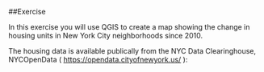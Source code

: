 ##Exercise

In this exercise you will use QGIS to create a map showing the change in housing units in New 
York City neighborhoods since 2010. 

The housing data is available publically from the NYC Data Clearinghouse, NYCOpenData ( 
https://opendata.cityofnewyork.us/ ):
